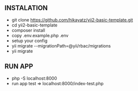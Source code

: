 ## INSTALATION

<!-- // todo : setup app -->

-  git clone https://github.com/hikayatz/yii2-basic-template.git
-  cd yii2-basic-template
-  composer install
-  copy .env.example.php .env
-  setup your config
-  yii migrate --migrationPath=@yii/rbac/migrations
-  yii migrate

## RUN APP

-  php -S localhost:8000
-  run app test => localhost:8000/index-test.php
